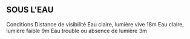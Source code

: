 ## SOUS L'EAU

Conditions Distance de visibilité
Eau claire, lumière vive 18m
Eau claire, lumière faible 9m
Eau trouble ou absence de lumière 3m
